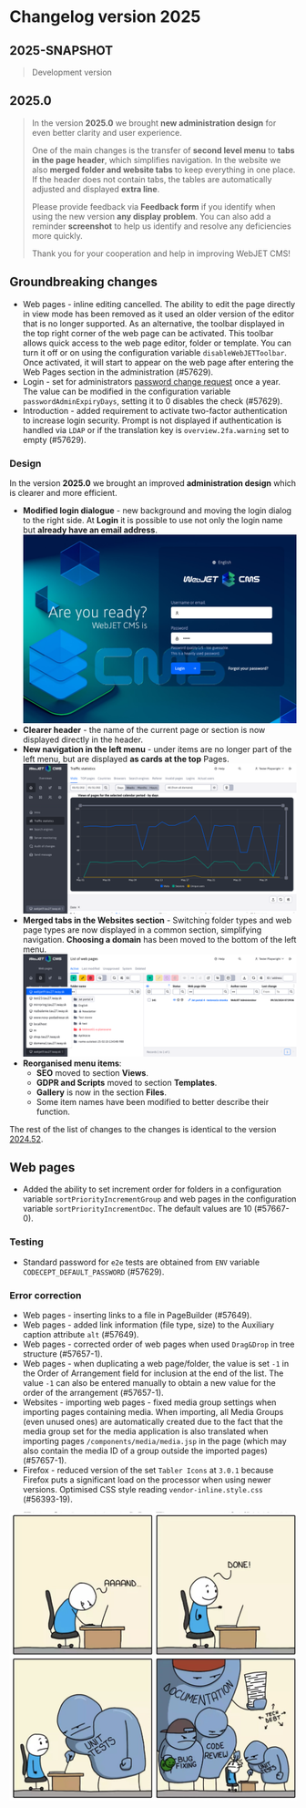 # Changelog version 2025

## 2025-SNAPSHOT

> Development version

## 2025.0

> In the version **2025.0** we brought **new administration design** for even better clarity and user experience.
>
> One of the main changes is the transfer of **second level menu** to **tabs in the page header**, which simplifies navigation. In the website we also **merged folder and website tabs** to keep everything in one place. If the header does not contain tabs, the tables are automatically adjusted and displayed **extra line**.
>
> Please provide feedback via **Feedback form** if you identify when using the new version **any display problem**. You can also add a reminder **screenshot** to help us identify and resolve any deficiencies more quickly.
>
> Thank you for your cooperation and help in improving WebJET CMS!

## Groundbreaking changes

- Web pages - inline editing cancelled. The ability to edit the page directly in view mode has been removed as it used an older version of the editor that is no longer supported. As an alternative, the toolbar displayed in the top right corner of the web page can be activated. This toolbar allows quick access to the web page editor, folder or template. You can turn it off or on using the configuration variable `disableWebJETToolbar`. Once activated, it will start to appear on the web page after entering the Web Pages section in the administration (#57629).
- Login - set for administrators [password change request](sysadmin/pentests/README.md#password-rules) once a year. The value can be modified in the configuration variable `passwordAdminExpiryDays`, setting it to 0 disables the check (#57629).
- Introduction - added requirement to activate two-factor authentication to increase login security. Prompt is not displayed if authentication is handled via `LDAP` or if the translation key is `overview.2fa.warning` set to empty (#57629).

### Design

In the version **2025.0** we brought an improved **administration design** which is clearer and more efficient.

- **Modified login dialogue** - new background and moving the login dialog to the right side. At **Login** it is possible to use not only the login name but **already have an email address**. ![](redactor/admin/logon.png)
- **Clearer header** - the name of the current page or section is now displayed directly in the header.
- **New navigation in the left menu** - under items are no longer part of the left menu, but are displayed **as cards at the top** Pages. ![](redactor/admin/welcome.png)
- **Merged tabs in the Websites section** - Switching folder types and web page types are now displayed in a common section, simplifying navigation. **Choosing a domain** has been moved to the bottom of the left menu. ![](redactor/webpages/domain-select.png)
- **Reorganised menu items**:
  - **SEO** moved to section **Views**.
  - **GDPR and Scripts** moved to section **Templates**.
  - **Gallery** is now in the section **Files**.
  - Some item names have been modified to better describe their function.

The rest of the list of changes to the changes is identical to the version [2024.52](CHANGELOG-2024.md).

## Web pages

- Added the ability to set increment order for folders in a configuration variable `sortPriorityIncrementGroup` and web pages in the configuration variable `sortPriorityIncrementDoc`. The default values are 10 (#57667-0).

### Testing

- Standard password for `e2e` tests are obtained from `ENV` variable `CODECEPT_DEFAULT_PASSWORD` (#57629).

### Error correction

- Web pages - inserting links to a file in PageBuilder (#57649).
- Web pages - added link information (file type, size) to the Auxiliary caption attribute `alt` (#57649).
- Web pages - corrected order of web pages when used `Drag&Drop` in tree structure (#57657-1).
- Web pages - when duplicating a web page/folder, the value is set `-1` in the Order of Arrangement field for inclusion at the end of the list. The value `-1` can also be entered manually to obtain a new value for the order of the arrangement (#57657-1).
- Websites - importing web pages - fixed media group settings when importing pages containing media. When importing, all Media Groups (even unused ones) are automatically created due to the fact that the media group set for the media application is also translated when importing pages `/components/media/media.jsp` in the page (which may also contain the media ID of a group outside the imported pages) (#57657-1).
- Firefox - reduced version of the set `Tabler Icons` at `3.0.1` because Firefox puts a significant load on the processor when using newer versions. Optimised CSS style reading `vendor-inline.style.css` (#56393-19).

![meme](_media/meme/2025-0.jpg ":no-zoom")
